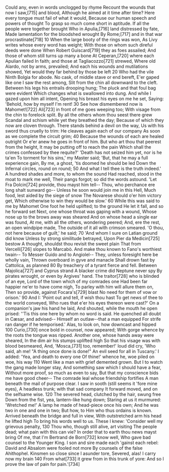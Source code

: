   Could any, even in words unclogged by rhyme
    Recount the wounds that now I saw,[715] and blood,
    Although he aimed at it time after time?
  Here every tongue must fail of what it would,
    Because our human speech and powers of thought
    To grasp so much come short in aptitude.
  If all the people were together brought
    Who in Apulia,[716] land distressed by fate,
    Made lamentation for the bloodshed wrought
  By Rome;[717] and in that war procrastinate[718]                  10
    When the large booty of the rings was won,
    As Livy writes whose every word has weight;
  With those on whom such direful deeds were done
    When Robert Guiscard[719] they as foes assailed;
    And those of whom still turns up many a bone
  At Ceperan,[720] where each Apulian failed
    In faith; and those at Tagliacozzo[721] strewed,
    Where old Alardo, not by arms, prevailed;
  And each his wounds and mutilations showed,
    Yet would they far behind by those be left                      20
    Who had the vile Ninth Bolgia for abode.
  No cask, of middle stave or end bereft,
    E'er gaped like one I saw the rest among,
    Slit from the chin all downward to the cleft.
  Between his legs his entrails drooping hung;
    The pluck and that foul bag were evident
    Which changes what is swallowed into dung.
  And while I gazed upon him all intent,
    Opening his breast his eyes on me he set,
    Saying: 'Behold, how by myself I'm rent!                        30
  See how dismembered now is Mahomet![722]
    Ali[723] in front of me goes weeping too;
    With visage from the chin to forelock split.
  By all the others whom thou seest there grew
    Scandal and schism while yet they breathed the day;
    Because of which they now are cloven through.
  There stands behind a devil on the way,
    Us with his sword thus cruelly to trim:
    He cleaves again each of our company
  As soon as we complete the circuit grim;                          40
    Because the wounds of each are healed outright
    Or e'er anew he goes in front of him.
  But who art thou that peerest from the height,
    It may be putting off to reach the pain
    Which shall the crimes confessed by thee requite?'
  'Death has not seized him yet, nor is he ta'en
    To torment for his sins,' my Master said;
    'But, that he may a full experience gain,
  By me, a ghost, 'tis doomed he should be led
    Down the Infernal circles, round on round;                      50
    And what I tell thee is the truth indeed.'
  A hundred shades and more, to whom the sound
    Had reached, stood in the moat to mark me well,
    Their pangs forgot; so did the words astound.
  'Let Fra Dolcin[724] provide, thou mayst him tell--
    Thou, who perchance ere long shalt sunward go--
    Unless he soon would join me in this Hell,
  Much food, lest aided by the siege of snow
    The Novarese should o'er him victory get,
    Which otherwise to win they would be slow.'                     60
  While this was said to me by Mahomet
    One foot he held uplifted; to the ground
    He let it fall, and so he forward set
  Next, one whose throat was gaping with a wound,
    Whose nose up to the brows away was sheared
    And on whose head a single ear was found,
  At me, with all the others, wondering peered;
    And, ere the rest, an open windpipe made,
    The outside of it all with crimson smeared.
  'O thou, not here because of guilt,' he said;                     70
    'And whom I sure on Latian ground did know
    Unless by strong similitude betrayed,
  Upon Pier da Medicin[725] bestow
    A thought, shouldst thou revisit the sweet plain
    That from Vercelli[726] slopes to Marcabò.
  And make thou known to Fano's worthiest twain--
    To Messer Guido and to Angiolel--
    They, unless foresight here be wholly vain,
  Thrown overboard in gyve and manacle
    Shall drown fast by Cattolica, as planned                       80
    By treachery of a tyrant fierce and fell.
  Between Majolica[727] and Cyprus strand
    A blacker crime did Neptune never spy
    By pirates wrought, or even by Argives' hand.
  The traitor[728] who is blinded of an eye,
    Lord of the town which of my comrades one
    Had been far happier ne'er to have come nigh,
  To parley with him will allure them on,
    Then so provide, against Focara's[729] blast
    No need for them of vow or orison.'                             90
  And I: 'Point out and tell, if wish thou hast
    To get news of thee to the world conveyed,
    Who rues that e'er his eyes thereon were cast?'
  On a companion's jaw his hand he laid,
    And shouted, while the mouth he open prised:
    ''Tis this one here by whom no word is said.
  He quenched all doubt in Cæsar, and advised--
    Himself an outlaw--that a man equipped
    For strife ran danger if he temporised.'
  Alas, to look on, how downcast and hipped                        100
    Curio,[730] once bold in counsel, now appeared;
    With gorge whence by the roots the tongue was ripped.
  Another one, whose hands away were sheared,
    In the dim air his stumps uplifted high
    So that his visage was with blood besmeared,
  And, 'Mosca,[731] too, remember!' loud did cry,
    'Who said, ah me! "A thing once done is done!"
    An evil seed for all in Tuscany.'
  I added: 'Yea, and death to every one
    Of thine!' whence he, woe piled on woe, his way                110
    Went like a man with grief demented grown.
  But I to watch the gang made longer stay,
    And something saw which I should have a fear,
    Without more proof, so much as even to say,
  But that my conscience bids me have good cheer--
    The comrade leal whose friendship fortifies
    A man beneath the mail of purpose clear.
  I saw in sooth (still seems it 'fore mine eyes),
    A headless trunk; with that sad company
    It forward moved, and on the selfsame wise.                    120
  The severed head, clutched by the hair, swung free
    Down from the fist, yea, lantern-like hung down;
    Staring at us it murmured: 'Wretched me!'
  A lamp he made of head-piece once his own;
    And he was two in one and one in two;
    But how, to Him who thus ordains is known.
  Arrived beneath the bridge and full in view,
    With outstretched arm his head he lifted high
    To bring his words well to us. These I knew:
  'Consider well my grievous penalty,                              130
    Thou who, though still alive, art visiting
    The people dead; what pain with this can vie?
  In order that to earth thou news mayst bring
    Of me, that I'm Bertrand de Born[732] know well,
    Who gave bad counsel to the Younger King.
  I son and sire made each 'gainst each rebel:
    David and Absalom were fooled not more
    By counsels of the false Ahithophel.
  Kinsmen so close since I asunder tore,
    Severed, alas! I carry now my brain                            140
    From what[733] it grew from in this trunk of yore:
  And so I prove the law of pain for pain.'[734]
